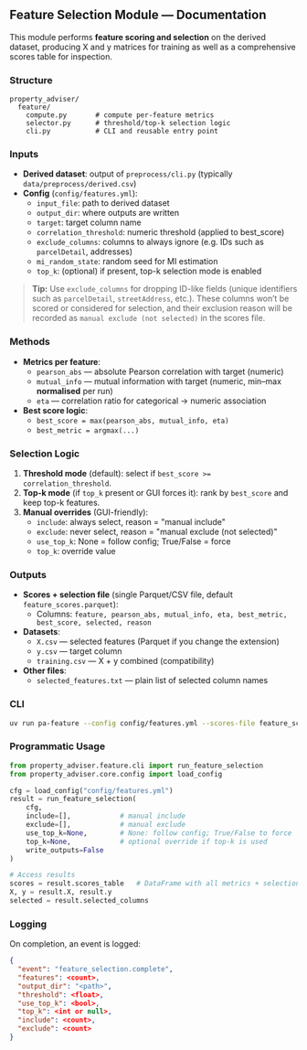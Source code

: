 ## Feature Selection Module — Documentation

This module performs **feature scoring and selection** on the derived dataset, producing
X and y matrices for training as well as a comprehensive scores table for inspection.

### Structure
```
property_adviser/
  feature/
    compute.py       # compute per-feature metrics
    selector.py      # threshold/top-k selection logic
    cli.py           # CLI and reusable entry point
```

### Inputs
- **Derived dataset**: output of `preprocess/cli.py` (typically `data/preprocess/derived.csv`)
- **Config** (`config/features.yml`):
  - `input_file`: path to derived dataset
  - `output_dir`: where outputs are written
  - `target`: target column name
  - `correlation_threshold`: numeric threshold (applied to best_score)
  - `exclude_columns`: columns to always ignore (e.g. IDs such as `parcelDetail`, addresses)
  - `mi_random_state`: random seed for MI estimation
  - `top_k`: (optional) if present, top-k selection mode is enabled

> **Tip:** Use `exclude_columns` for dropping ID-like fields (unique identifiers such as `parcelDetail`, `streetAddress`, etc.).
> These columns won’t be scored or considered for selection, and their exclusion reason will be recorded as
> `manual exclude (not selected)` in the scores file.

### Methods
- **Metrics per feature**:
  - `pearson_abs` — absolute Pearson correlation with target (numeric)
  - `mutual_info` — mutual information with target (numeric, min–max **normalised** per run)
  - `eta` — correlation ratio for categorical → numeric association
- **Best score logic**:
  - `best_score = max(pearson_abs, mutual_info, eta)`
  - `best_metric = argmax(...)`

### Selection Logic
1. **Threshold mode** (default): select if `best_score >= correlation_threshold`.
2. **Top-k mode** (if `top_k` present or GUI forces it): rank by `best_score` and keep top-k features.
3. **Manual overrides** (GUI-friendly):
   - `include`: always select, reason = "manual include"
   - `exclude`: never select, reason = "manual exclude (not selected)"
   - `use_top_k`: None = follow config; True/False = force
   - `top_k`: override value

### Outputs
- **Scores + selection file** (single Parquet/CSV file, default `feature_scores.parquet`):
  - Columns: `feature, pearson_abs, mutual_info, eta, best_metric, best_score, selected, reason`
- **Datasets**:
  - `X.csv` — selected features (Parquet if you change the extension)
  - `y.csv` — target column
  - `training.csv` — X + y combined (compatibility)
- **Other files**:
  - `selected_features.txt` — plain list of selected column names

### CLI
```bash
uv run pa-feature --config config/features.yml --scores-file feature_scores.parquet
```

### Programmatic Usage
```python
from property_adviser.feature.cli import run_feature_selection
from property_adviser.core.config import load_config

cfg = load_config("config/features.yml")
result = run_feature_selection(
    cfg,
    include=[],            # manual include
    exclude=[],            # manual exclude
    use_top_k=None,        # None: follow config; True/False to force
    top_k=None,            # optional override if top-k is used
    write_outputs=False
)

# Access results
scores = result.scores_table   # DataFrame with all metrics + selection info
X, y = result.X, result.y
selected = result.selected_columns
```

### Logging
On completion, an event is logged:
```json
{
  "event": "feature_selection.complete",
  "features": <count>,
  "output_dir": "<path>",
  "threshold": <float>,
  "use_top_k": <bool>,
  "top_k": <int or null>,
  "include": <count>,
  "exclude": <count>
}
```
